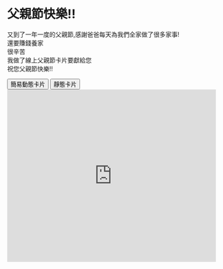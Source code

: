 # 父親節快樂!!
<p>又到了一年一度的父親節,感謝爸爸每天為我們全家做了很多家事!<br> 還要賺錢養家<br> 很辛苦<br> 我做了線上父親節卡片要獻給您<br> 祝您父親節快樂!!</p>
<input type="button" value="簡易動態卡片" onclick="location.href='https://scratch.mit.edu/projects/558870216/'">
<input type="button" value="靜態卡片" onclick="location.href='https://i.ibb.co/P9yn9pc/f.png'">

  
  
  
  
  
  
  
<iframe src="https://scratch.mit.edu/projects/558867233/embed" allowtransparency="true" width="485" height="402" frameborder="0" scrolling="no" allowfullscreen></iframe>
